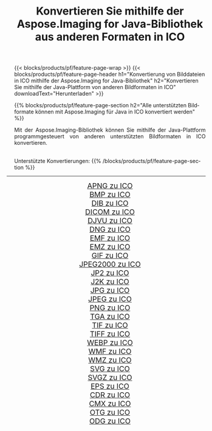 ﻿---
title: Konvertieren Sie mithilfe der Aspose.Imaging for Java-Bibliothek aus anderen Formaten in ICO 
weight: 3920
url: /de/java/conversion/to/ico 
lang: de
langdirlevel: 2
locales: zh-hans,ja,it,ru,de,es,fr,nl,id,lt,pl,pt,vi,tr,ko,zh-hant,ar,hi,th,sv,cs,uk,he
description: Mit Aspose.Imaging können Sie mithilfe von Java aus anderen Formaten in ICO konvertieren
---

{{< blocks/products/pf/feature-page-wrap >}}
{{< blocks/products/pf/feature-page-header h1="Konvertierung von Bilddateien in ICO mithilfe der Aspose.Imaging for Java-Bibliothek" h2="Konvertieren Sie mithilfe der Java-Plattform von anderen Bildformaten in ICO" downloadText="Herunterladen" >}}


{{% blocks/products/pf/feature-page-section  h2="Alle unterstützten Bildformate können mit Aspose.Imaging für Java in ICO konvertiert werden" %}}
<p align=justify>Mit der Aspose.Imaging-Bibliothek können Sie mithilfe der Java-Plattform programmgesteuert von anderen unterstützten Bildformaten in ICO konvertieren.</p>
<br/>
Unterstützte Konvertierungen:
{{% /blocks/products/pf/feature-page-section %}}
<div class="container-fluid productfamilypage bg-gray">
    <div class="convertypes bg-gray agp-content section">
        <div class="container">
		<hr style="margin-left:-20px;"/>
		<div class="row other-converters" style="gap: 10px;font-size: 19px;text-align:center;">
		    <div class='col-md-2 other-converter remove-lp remove-rp'><a href="/imaging/de/java/conversion/apng-to-ico" style="padding:15px;">APNG zu ICO</a></div>
<div class='col-md-2 other-converter remove-lp remove-rp'><a href="/imaging/de/java/conversion/bmp-to-ico" style="padding:15px;">BMP zu ICO</a></div>
<div class='col-md-2 other-converter remove-lp remove-rp'><a href="/imaging/de/java/conversion/dib-to-ico" style="padding:15px;">DIB zu ICO</a></div>
<div class='col-md-2 other-converter remove-lp remove-rp'><a href="/imaging/de/java/conversion/dicom-to-ico" style="padding:15px;">DICOM zu ICO</a></div>
<div class='col-md-2 other-converter remove-lp remove-rp'><a href="/imaging/de/java/conversion/djvu-to-ico" style="padding:15px;">DJVU zu ICO</a></div>
<div class='col-md-2 other-converter remove-lp remove-rp'><a href="/imaging/de/java/conversion/dng-to-ico" style="padding:15px;">DNG zu ICO</a></div>
<div class='col-md-2 other-converter remove-lp remove-rp'><a href="/imaging/de/java/conversion/emf-to-ico" style="padding:15px;">EMF zu ICO</a></div>
<div class='col-md-2 other-converter remove-lp remove-rp'><a href="/imaging/de/java/conversion/emz-to-ico" style="padding:15px;">EMZ zu ICO</a></div>
<div class='col-md-2 other-converter remove-lp remove-rp'><a href="/imaging/de/java/conversion/gif-to-ico" style="padding:15px;">GIF zu ICO</a></div>
<div class='col-md-2 other-converter remove-lp remove-rp'><a href="/imaging/de/java/conversion/jpeg2000-to-ico" style="padding:15px;">JPEG2000 zu ICO</a></div>
<div class='col-md-2 other-converter remove-lp remove-rp'><a href="/imaging/de/java/conversion/jp2-to-ico" style="padding:15px;">JP2 zu ICO</a></div>
<div class='col-md-2 other-converter remove-lp remove-rp'><a href="/imaging/de/java/conversion/j2k-to-ico" style="padding:15px;">J2K zu ICO</a></div>
<div class='col-md-2 other-converter remove-lp remove-rp'><a href="/imaging/de/java/conversion/jpg-to-ico" style="padding:15px;">JPG zu ICO</a></div>
<div class='col-md-2 other-converter remove-lp remove-rp'><a href="/imaging/de/java/conversion/jpeg-to-ico" style="padding:15px;">JPEG zu ICO</a></div>
<div class='col-md-2 other-converter remove-lp remove-rp'><a href="/imaging/de/java/conversion/png-to-ico" style="padding:15px;">PNG zu ICO</a></div>
<div class='col-md-2 other-converter remove-lp remove-rp'><a href="/imaging/de/java/conversion/tga-to-ico" style="padding:15px;">TGA zu ICO</a></div>
<div class='col-md-2 other-converter remove-lp remove-rp'><a href="/imaging/de/java/conversion/tif-to-ico" style="padding:15px;">TIF zu ICO</a></div>
<div class='col-md-2 other-converter remove-lp remove-rp'><a href="/imaging/de/java/conversion/tiff-to-ico" style="padding:15px;">TIFF zu ICO</a></div>
<div class='col-md-2 other-converter remove-lp remove-rp'><a href="/imaging/de/java/conversion/webp-to-ico" style="padding:15px;">WEBP zu ICO</a></div>
<div class='col-md-2 other-converter remove-lp remove-rp'><a href="/imaging/de/java/conversion/wmf-to-ico" style="padding:15px;">WMF zu ICO</a></div>
<div class='col-md-2 other-converter remove-lp remove-rp'><a href="/imaging/de/java/conversion/wmz-to-ico" style="padding:15px;">WMZ zu ICO</a></div>
<div class='col-md-2 other-converter remove-lp remove-rp'><a href="/imaging/de/java/conversion/svg-to-ico" style="padding:15px;">SVG zu ICO</a></div>
<div class='col-md-2 other-converter remove-lp remove-rp'><a href="/imaging/de/java/conversion/svgz-to-ico" style="padding:15px;">SVGZ zu ICO</a></div>
<div class='col-md-2 other-converter remove-lp remove-rp'><a href="/imaging/de/java/conversion/eps-to-ico" style="padding:15px;">EPS zu ICO</a></div>
<div class='col-md-2 other-converter remove-lp remove-rp'><a href="/imaging/de/java/conversion/cdr-to-ico" style="padding:15px;">CDR zu ICO</a></div>
<div class='col-md-2 other-converter remove-lp remove-rp'><a href="/imaging/de/java/conversion/cmx-to-ico" style="padding:15px;">CMX zu ICO</a></div>
<div class='col-md-2 other-converter remove-lp remove-rp'><a href="/imaging/de/java/conversion/otg-to-ico" style="padding:15px;">OTG zu ICO</a></div>
<div class='col-md-2 other-converter remove-lp remove-rp'><a href="/imaging/de/java/conversion/odg-to-ico" style="padding:15px;">ODG zu ICO</a></div>
                </div>
        </div>
    </div>
</div>
<br/>

